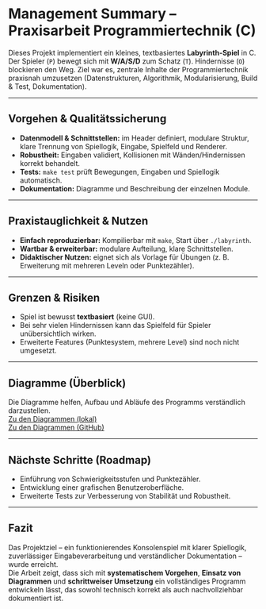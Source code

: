 # Management Summary – Praxisarbeit Programmiertechnik (C)

Dieses Projekt implementiert ein kleines, textbasiertes **Labyrinth-Spiel** in C. 
Der Spieler (`P`) bewegt sich mit **W/A/S/D** zum Schatz (`T`). Hindernisse (`O`) blockieren den Weg. 
Ziel war es, zentrale Inhalte der Programmiertechnik praxisnah umzusetzen (Datenstrukturen, Algorithmik, Modularisierung, Build & Test, Dokumentation).

---

## Vorgehen & Qualitätssicherung
- **Datenmodell & Schnittstellen:** im Header definiert, modulare Struktur, klare Trennung von Spiellogik, Eingabe, Spielfeld und Renderer.  
- **Robustheit:** Eingaben validiert, Kollisionen mit Wänden/Hindernissen korrekt behandelt.  
- **Tests:** `make test` prüft Bewegungen, Eingaben und Spiellogik automatisch.  
- **Dokumentation:** Diagramme und Beschreibung der einzelnen Module.  

---

## Praxistauglichkeit & Nutzen
- **Einfach reproduzierbar:** Kompilierbar mit `make`, Start über `./labyrinth`.  
- **Wartbar & erweiterbar:** modulare Aufteilung, klare Schnittstellen.  
- **Didaktischer Nutzen:** eignet sich als Vorlage für Übungen (z. B. Erweiterung mit mehreren Leveln oder Punktezähler).  

---

## Grenzen & Risiken
- Spiel ist bewusst **textbasiert** (keine GUI).  
- Bei sehr vielen Hindernissen kann das Spielfeld für Spieler unübersichtlich wirken.  
- Erweiterte Features (Punktesystem, mehrere Level) sind noch nicht umgesetzt.  

---

## Diagramme (Überblick)
Die Diagramme helfen, Aufbau und Abläufe des Programms verständlich darzustellen.  
 [Zu den Diagrammen (lokal)](./diagramme.md)  
 [Zu den Diagrammen (GitHub)](https://github.com/SalihSan54/PROT-B/blob/main/Labyrinth/docs/diagramme.md)


---

## Nächste Schritte (Roadmap)
- Einführung von Schwierigkeitsstufen und Punktezähler.  
- Entwicklung einer grafischen Benutzeroberfläche.  
- Erweiterte Tests zur Verbesserung von Stabilität und Robustheit.  

---

## Fazit
Das Projektziel – ein funktionierendes Konsolenspiel mit klarer Spiellogik, zuverlässiger Eingabeverarbeitung und verständlicher Dokumentation – wurde erreicht.  
Die Arbeit zeigt, dass sich mit **systematischem Vorgehen**, **Einsatz von Diagrammen** und **schrittweiser Umsetzung** ein vollständiges Programm entwickeln lässt, das sowohl technisch korrekt als auch nachvollziehbar dokumentiert ist.
